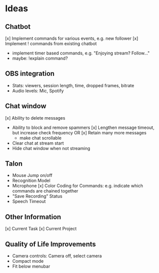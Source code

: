 # Ideas

## Chatbot

[x] Implement commands for various events, e.g. new follower
[x] Implement ! commands from existing chatbot
* implement timer based commands, e.g. "Enjoying stream? Follow..."
* maybe: !explain command?

## OBS integration

* Stats: viewers, session length, time, dropped frames, bitrate
* Audio levels: Mic, Spotify

## Chat window

[x] Ability to delete messages
* Ability to block and remove spammers
[x] Lengthen message timeout, but increase check frequency OR
[x] Retain many more messages 
  * make chat scrollable
* Clear chat at stream start
* Hide chat window when not streaming

## Talon

* Mouse Jump on/off
* Recognition Model
* Microphone
[x] Color Coding for Commands: e.g. indicate which commands are chained together
* "Save Recording" Status
* Speech Timeout

## Other Information

[x] Current Task
[x] Current Project

## Quality of Life Improvements

* Camera controls: Camera off, select camera
* Compact mode
* Fit below menubar